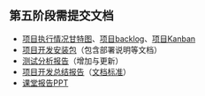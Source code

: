 ## 第五阶段需提交文档
- [项目执行情况甘特图](甘特图.png)、[项目backlog](backlog.png)、[项目Kanban](kanban.png)
- [项目开发安装包](Timemanager.apk)（包含部署说明等文档）
- [测试分析报告](测试分析报告.pdf)（增加与更新）
- [项目开发总结报告](项目开发总结报告.pdf)（[文档标准](../../文档标准/项目开发总结报告.pdf)）
- [课堂报告PPT](课堂报告PPT.pdf)